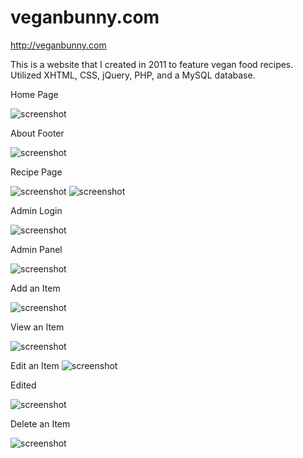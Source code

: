 veganbunny.com
==============

http://veganbunny.com

This is a website that I created in 2011 to feature vegan food recipes. Utilized XHTML, CSS, jQuery, PHP, and a MySQL database.

Home Page

![screenshot](https://raw.githubusercontent.com/iamveronica/veganbunny.com/master/home.png)

About Footer

![screenshot](https://raw.githubusercontent.com/iamveronica/veganbunny.com/master/about.png)

Recipe Page

![screenshot](https://raw.githubusercontent.com/iamveronica/veganbunny.com/master/recipe.png)
![screenshot](https://raw.githubusercontent.com/iamveronica/veganbunny.com/master/instructions.png)

Admin Login

![screenshot](https://raw.githubusercontent.com/iamveronica/veganbunny.com/master/login.png)

Admin Panel

![screenshot](https://raw.githubusercontent.com/iamveronica/veganbunny.com/master/admin.png)

Add an Item

![screenshot](https://raw.githubusercontent.com/iamveronica/veganbunny.com/master/add.png)

View an Item

![screenshot](https://raw.githubusercontent.com/iamveronica/veganbunny.com/master/view.png)

Edit an Item
![screenshot](https://raw.githubusercontent.com/iamveronica/veganbunny.com/master/edit.png)

Edited

![screenshot](https://raw.githubusercontent.com/iamveronica/veganbunny.com/master/edited.png)

Delete an Item

![screenshot](https://raw.githubusercontent.com/iamveronica/veganbunny.com/master/delete.png)


